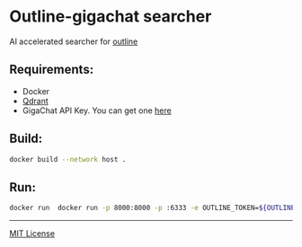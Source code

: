 # Outline-gigachat searcher

AI accelerated searcher for [outline](https://github.com/outline/outline)

## Requirements:
- Docker
- [Qdrant](https://qdrant.tech/)
- GigaChat API Key. You can get one [here](https://developers.sber.ru/portal/products/gigachat-api)

## Build:

```sh
docker build --network host .
```

## Run:
```sh
docker run  docker run -p 8000:8000 -p :6333 -e OUTLINE_TOKEN=${OUTLINE_TOKEN} -e OUTLINE_COLLECTION_ID=${OUTLINE_COLLECTION_ID} -e OUTLINE_API_URL=${OUTLINE_API_URL} -e QDRANT_URL=${QDRANT_URL} -e GIGACHAT_CREDENTIALS=${GIGACHAT_CREDENTIALS} ${CONTAINER_ID}
```

---

[MIT License](./LICENSE)
